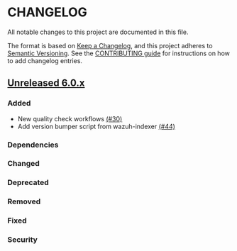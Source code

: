 # CHANGELOG
All notable changes to this project are documented in this file.

The format is based on [Keep a Changelog](https://keepachangelog.com/en/1.0.0/), and this project adheres to [Semantic Versioning](https://semver.org/spec/v2.0.0.html). See the [CONTRIBUTING guide](./CONTRIBUTING.md#Changelog) for instructions on how to add changelog entries.

## [Unreleased 6.0.x]
### Added
- New quality check workflows [(#30)](https://github.com/wazuh/wazuh-indexer-reporting/pull/30)
- Add version bumper script from wazuh-indexer [(#44)](https://github.com/wazuh/wazuh-indexer-plugins/pull/44)  
### Dependencies

### Changed

### Deprecated

### Removed

### Fixed

### Security

[Unreleased 6.0.x]: https://github.com/wazuh/wazuh-indexer/compare/6.0.0...6.0.0
